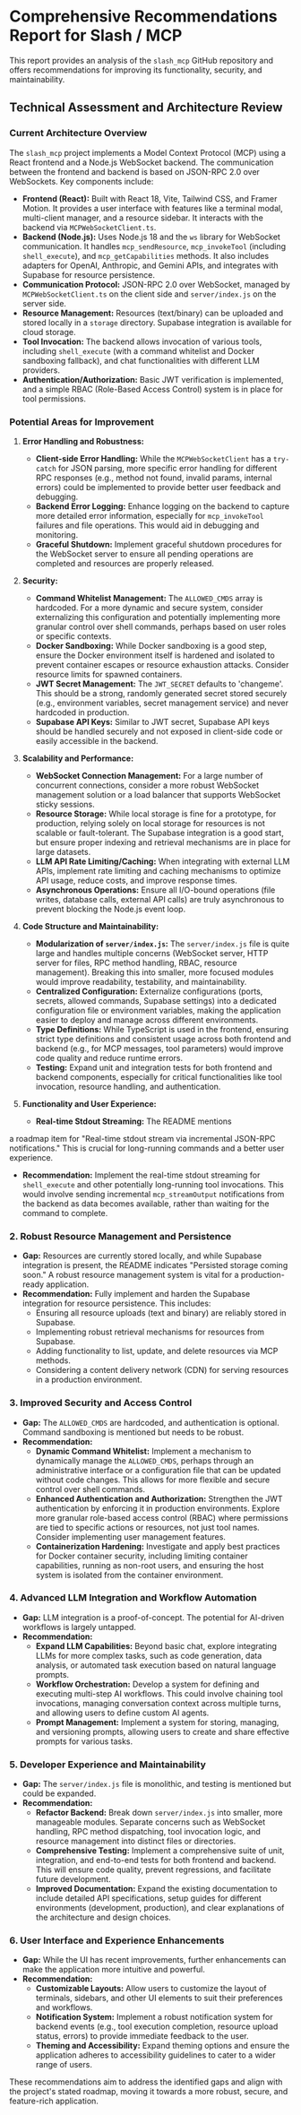 # Comprehensive Recommendations Report for Slash / MCP

This report provides an analysis of the `slash_mcp` GitHub repository and offers recommendations for improving its functionality, security, and maintainability.








## Technical Assessment and Architecture Review

### Current Architecture Overview

The `slash_mcp` project implements a Model Context Protocol (MCP) using a React frontend and a Node.js WebSocket backend. The communication between the frontend and backend is based on JSON-RPC 2.0 over WebSockets. Key components include:

*   **Frontend (React):** Built with React 18, Vite, Tailwind CSS, and Framer Motion. It provides a user interface with features like a terminal modal, multi-client manager, and a resource sidebar. It interacts with the backend via `MCPWebSocketClient.ts`.
*   **Backend (Node.js):** Uses Node.js 18 and the `ws` library for WebSocket communication. It handles `mcp_sendResource`, `mcp_invokeTool` (including `shell_execute`), and `mcp_getCapabilities` methods. It also includes adapters for OpenAI, Anthropic, and Gemini APIs, and integrates with Supabase for resource persistence.
*   **Communication Protocol:** JSON-RPC 2.0 over WebSocket, managed by `MCPWebSocketClient.ts` on the client side and `server/index.js` on the server side.
*   **Resource Management:** Resources (text/binary) can be uploaded and stored locally in a `storage` directory. Supabase integration is available for cloud storage.
*   **Tool Invocation:** The backend allows invocation of various tools, including `shell_execute` (with a command whitelist and Docker sandboxing fallback), and chat functionalities with different LLM providers.
*   **Authentication/Authorization:** Basic JWT verification is implemented, and a simple RBAC (Role-Based Access Control) system is in place for tool permissions.

### Potential Areas for Improvement

1.  **Error Handling and Robustness:**
    *   **Client-side Error Handling:** While the `MCPWebSocketClient` has a `try-catch` for JSON parsing, more specific error handling for different RPC responses (e.g., method not found, invalid params, internal errors) could be implemented to provide better user feedback and debugging.
    *   **Backend Error Logging:** Enhance logging on the backend to capture more detailed error information, especially for `mcp_invokeTool` failures and file operations. This would aid in debugging and monitoring.
    *   **Graceful Shutdown:** Implement graceful shutdown procedures for the WebSocket server to ensure all pending operations are completed and resources are properly released.

2.  **Security:**
    *   **Command Whitelist Management:** The `ALLOWED_CMDS` array is hardcoded. For a more dynamic and secure system, consider externalizing this configuration and potentially implementing more granular control over shell commands, perhaps based on user roles or specific contexts.
    *   **Docker Sandboxing:** While Docker sandboxing is a good step, ensure the Docker environment itself is hardened and isolated to prevent container escapes or resource exhaustion attacks. Consider resource limits for spawned containers.
    *   **JWT Secret Management:** The `JWT_SECRET` defaults to \'changeme\'. This should be a strong, randomly generated secret stored securely (e.g., environment variables, secret management service) and never hardcoded in production.
    *   **Supabase API Keys:** Similar to JWT secret, Supabase API keys should be handled securely and not exposed in client-side code or easily accessible in the backend.

3.  **Scalability and Performance:**
    *   **WebSocket Connection Management:** For a large number of concurrent connections, consider a more robust WebSocket management solution or a load balancer that supports WebSocket sticky sessions.
    *   **Resource Storage:** While local storage is fine for a prototype, for production, relying solely on local storage for resources is not scalable or fault-tolerant. The Supabase integration is a good start, but ensure proper indexing and retrieval mechanisms are in place for large datasets.
    *   **LLM API Rate Limiting/Caching:** When integrating with external LLM APIs, implement rate limiting and caching mechanisms to optimize API usage, reduce costs, and improve response times.
    *   **Asynchronous Operations:** Ensure all I/O-bound operations (file writes, database calls, external API calls) are truly asynchronous to prevent blocking the Node.js event loop.

4.  **Code Structure and Maintainability:**
    *   **Modularization of `server/index.js`:** The `server/index.js` file is quite large and handles multiple concerns (WebSocket server, HTTP server for files, RPC method handling, RBAC, resource management). Breaking this into smaller, more focused modules would improve readability, testability, and maintainability.
    *   **Centralized Configuration:** Externalize configurations (ports, secrets, allowed commands, Supabase settings) into a dedicated configuration file or environment variables, making the application easier to deploy and manage across different environments.
    *   **Type Definitions:** While TypeScript is used in the frontend, ensuring strict type definitions and consistent usage across both frontend and backend (e.g., for MCP messages, tool parameters) would improve code quality and reduce runtime errors.
    *   **Testing:** Expand unit and integration tests for both frontend and backend components, especially for critical functionalities like tool invocation, resource handling, and authentication.

5.  **Functionality and User Experience:**
    *   **Real-time Stdout Streaming:** The README mentions 


a roadmap item for "Real-time stdout stream via incremental JSON-RPC notifications." This is crucial for long-running commands and a better user experience.
*   **Recommendation:** Implement the real-time stdout streaming for `shell_execute` and other potentially long-running tool invocations. This would involve sending incremental `mcp_streamOutput` notifications from the backend as data becomes available, rather than waiting for the command to complete.

### 2. Robust Resource Management and Persistence

*   **Gap:** Resources are currently stored locally, and while Supabase integration is present, the README indicates "Persisted storage coming soon." A robust resource management system is vital for a production-ready application.
*   **Recommendation:** Fully implement and harden the Supabase integration for resource persistence. This includes:
    *   Ensuring all resource uploads (text and binary) are reliably stored in Supabase.
    *   Implementing robust retrieval mechanisms for resources from Supabase.
    *   Adding functionality to list, update, and delete resources via MCP methods.
    *   Considering a content delivery network (CDN) for serving resources in a production environment.

### 3. Improved Security and Access Control

*   **Gap:** The `ALLOWED_CMDS` are hardcoded, and authentication is optional. Command sandboxing is mentioned but needs to be robust.
*   **Recommendation:**
    *   **Dynamic Command Whitelist:** Implement a mechanism to dynamically manage the `ALLOWED_CMDS`, perhaps through an administrative interface or a configuration file that can be updated without code changes. This allows for more flexible and secure control over shell commands.
    *   **Enhanced Authentication and Authorization:** Strengthen the JWT authentication by enforcing it in production environments. Explore more granular role-based access control (RBAC) where permissions are tied to specific actions or resources, not just tool names. Consider implementing user management features.
    *   **Containerization Hardening:** Investigate and apply best practices for Docker container security, including limiting container capabilities, running as non-root users, and ensuring the host system is isolated from the container environment.

### 4. Advanced LLM Integration and Workflow Automation

*   **Gap:** LLM integration is a proof-of-concept. The potential for AI-driven workflows is largely untapped.
*   **Recommendation:**
    *   **Expand LLM Capabilities:** Beyond basic chat, explore integrating LLMs for more complex tasks, such as code generation, data analysis, or automated task execution based on natural language prompts.
    *   **Workflow Orchestration:** Develop a system for defining and executing multi-step AI workflows. This could involve chaining tool invocations, managing conversation context across multiple turns, and allowing users to define custom AI agents.
    *   **Prompt Management:** Implement a system for storing, managing, and versioning prompts, allowing users to create and share effective prompts for various tasks.

### 5. Developer Experience and Maintainability

*   **Gap:** The `server/index.js` file is monolithic, and testing is mentioned but could be expanded.
*   **Recommendation:**
    *   **Refactor Backend:** Break down `server/index.js` into smaller, more manageable modules. Separate concerns such as WebSocket handling, RPC method dispatching, tool invocation logic, and resource management into distinct files or directories.
    *   **Comprehensive Testing:** Implement a comprehensive suite of unit, integration, and end-to-end tests for both frontend and backend. This will ensure code quality, prevent regressions, and facilitate future development.
    *   **Improved Documentation:** Expand the existing documentation to include detailed API specifications, setup guides for different environments (development, production), and clear explanations of the architecture and design choices.

### 6. User Interface and Experience Enhancements

*   **Gap:** While the UI has recent improvements, further enhancements can make the application more intuitive and powerful.
*   **Recommendation:**
    *   **Customizable Layouts:** Allow users to customize the layout of terminals, sidebars, and other UI elements to suit their preferences and workflows.
    *   **Notification System:** Implement a robust notification system for backend events (e.g., tool execution completion, resource upload status, errors) to provide immediate feedback to the user.
    *   **Theming and Accessibility:** Expand theming options and ensure the application adheres to accessibility guidelines to cater to a wider range of users.

These recommendations aim to address the identified gaps and align with the project\'s stated roadmap, moving it towards a more robust, secure, and feature-rich application.

